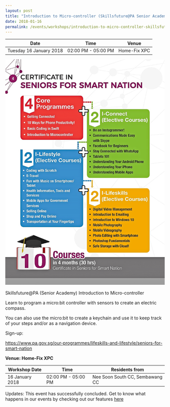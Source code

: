 ```yaml
---
layout: post
title: "Introduction to Micro-controller (Skillsfuture@PA Senior Academy)"
date: 2018-01-16
permalink: /events/workshops/introduction-to-micro-controller-skillsfuture-at-PA-senior-academy2
---
```


| Date | Time | Venue |
|--------|---|---|
| Tuesday 16 January 2018  | 02:00 PM - 05:00 PM  | Home-Fix XPC |

![hi](/images/events/workshops-and-exhibitions/SmartNation2.jpg)



Skillsfuture@PA (Senior Academy) Introduction to Micro-controller



Learn to program a micro:bit controller with sensors to create an electric compass.

You can also use the micro:bit to create a keychain and use it to keep track of your steps and/or as a navigation device.

 

Sign-up:

https://www.pa.gov.sg/our-programmes/lifeskills-and-lifestyle/seniors-for-smart-nation



**Venue: Home-Fix XPC**

| Workshop Date | Time | Residents from |
|--------|---|---|
| 16 January 2018  | 02:00 PM - 05:00 PM  | Nee Soon South CC, Sembawang CC |


Updates: This event has successfully concluded. Get to know what happens in our events by checking out our features <a href="" target="_blank">here</a>
